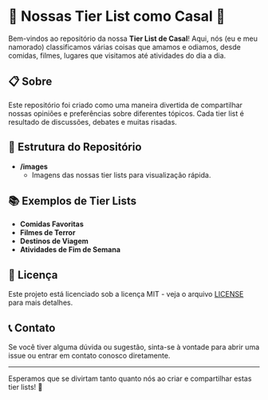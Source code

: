 # 👫 Nossas Tier List como Casal 👫

Bem-vindos ao repositório da nossa **Tier List de Casal**! Aqui, nós (eu e meu namorado) classificamos várias coisas que amamos e odiamos, desde comidas, filmes, lugares que visitamos até atividades do dia a dia.

## 📋 Sobre

Este repositório foi criado como uma maneira divertida de compartilhar nossas opiniões e preferências sobre diferentes tópicos. Cada tier list é resultado de discussões, debates e muitas risadas.

## 📂 Estrutura do Repositório

- **/images**
  - Imagens das nossas tier lists para visualização rápida.

## 📚 Exemplos de Tier Lists

- **Comidas Favoritas**
- **Filmes de Terror**
- **Destinos de Viagem**
- **Atividades de Fim de Semana**

## 📜 Licença

Este projeto está licenciado sob a licença MIT - veja o arquivo [LICENSE](LICENSE) para mais detalhes.

## 📞 Contato

Se você tiver alguma dúvida ou sugestão, sinta-se à vontade para abrir uma issue ou entrar em contato conosco diretamente.

---

Esperamos que se divirtam tanto quanto nós ao criar e compartilhar estas tier lists! 🥰
